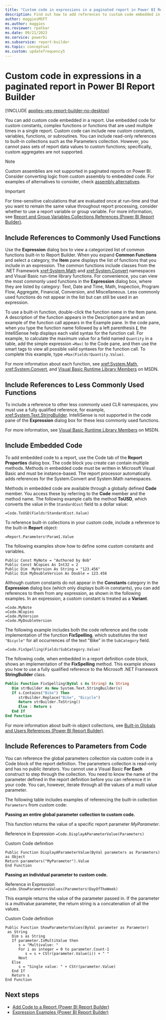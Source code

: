 ```yaml
---
title: "Custom code in expressions in a paginated report in Power BI Report Builder"
description: Find out how to add references to custom code embedded in a paginated report.
author: maggiesMSFT
ms.author: maggies
ms.reviewer: rpatkar
ms.date: 09/21/2023
ms.service: powerbi
ms.subservice: report-builder
ms.topic: conceptual
ms.custom: updatefrequency5
---
```

# Custom code in expressions in a paginated report in Power BI Report Builder

[!INCLUDE [applies-yes-report-builder-no-desktop](../../includes/applies-yes-report-builder-no-desktop.md)]

  You can add custom code embedded in a report. Use embedded code for custom constants, complex functions or functions that are used multiple times in a single report. Custom code can include new custom constants, variables, functions, or subroutines. You can include read-only references to built-in collections such as the Parameters collection. However, you cannot pass sets of report data values to custom functions; specifically, custom aggregates are not supported.

> [!NOTE]  
> Custom assemblies are not supported in paginated reports on Power BI. Consider converting logic from custom assembly to embedded code. For examples of alternatives to consider, check [assembly alternatives](https://github.com/chmitch/ssrs-assembly-alternatives).

> [!IMPORTANT]  
> For time-sensitive calculations that are evaluated once at run-time and that you want to remain the same value throughout report processing, consider whether to use a report variable or group variable. For more information, see [Report and Group Variables Collections References (Power BI Report Builder)](/sql/reporting-services/report-design/built-in-collections-report-and-group-variables-references-report-builder).

## <a id="Common"></a> Include References to Commonly Used Functions

Use the **Expression** dialog box to view a categorized list of common functions built-in to Report Builder. When you expand **Common Functions** and select a category, the **Item** pane displays the list of functions that you include in an expression. The common functions include classes from the .NET Framework <xref:System.Math> and <xref:System.Convert> namespaces and Visual Basic run-time library functions. For convenience, you can view the most commonly used functions in the **Expression** dialog box, where they are listed by category: Text, Date and Time, Math, Inspection, Program Flow, Aggregate, Financial, Conversion, and Miscellaneous. Less commonly used functions do not appear in the list but can still be used in an expression.

To use a built-in function, double-click the function name in the Item pane. A description of the function appears in the Description pane and an example of the function call appears in the Example pane. In the code pane, when you type the function name followed by a left parenthesis **(**, the IntelliSense help displays each valid syntax for the function call. For example, to calculate the maximum value for a field named `Quantity` in a table, add the simple expression `=Max(` to the Code pane, and then use the smart tags to view all possible valid syntaxes for the function call. To complete this example, type `=Max(Fields!Quantity.Value)`.

For more information about each function, see <xref:System.Math>, <xref:System.Convert>, and [Visual Basic Runtime Library Members](/dotnet/visual-basic/language-reference/runtime-library-members) on MSDN.

## <a id="NotCommon"></a> Include References to Less Commonly Used Functions

To include a reference to other less commonly used CLR namespaces, you must use a fully qualified reference, for example, <xref:System.Text.StringBuilder>. IntelliSense is not supported in the code pane of the **Expression** dialog box for these less commonly used functions.

For more information, see [Visual Basic Runtime Library Members](/dotnet/visual-basic/language-reference/runtime-library-members) on MSDN.


## <a id="Embedded"></a> Include Embedded Code

To add embedded code to a report, use the Code tab of the **Report Properties** dialog box. The code block you create can contain multiple methods. Methods in embedded code must be written in Microsoft Visual Basic and must be instance-based. The report processor automatically adds references for the System.Convert and System.Math namespaces.

Methods in embedded code are available through a globally defined **Code** member. You access these by referring to the **Code** member and the method name. The following example calls the method **ToUSD**, which converts the value in the `StandardCost` field to a dollar value:

```
=Code.ToUSD(Fields!StandardCost.Value)
```

To reference built-in collections in your custom code, include a reference to the built-in **Report** object:

```
=Report.Parameters!Param1.Value
```

The following examples show how to define some custom constants and variables.

```
Public Const MyNote = "Authored by Bob"
Public Const NCopies As Int32 = 2
Public Dim  MyVersion As String = "123.456"
Public Dim MyDoubleVersion As Double = 123.456
```

Although custom constants do not appear in the **Constants** category in the **Expression** dialog box (which only displays built-in constants), you can add references to them from any expression, as shown in the following examples. In an expression, a custom constant is treated as a **Variant**.

```
=Code.MyNote
=Code.NCopies
=Code.MyVersion
=Code.MyDoubleVersion
```

The following example includes both the code reference and the code implementation of the function **FixSpelling**, which substitutes the text `"Bicycle"` for all occurrences of the text "Bike" in the `SubCategory` field.

`=Code.FixSpelling(Fields!SubCategory.Value)`

The following code, when embedded in a report definition code block, shows an implementation of the **FixSpelling** method. This example shows you how to use a fully qualified reference to the Microsoft .NET Framework **StringBuilder** class.

```vb
Public Function FixSpelling(ByVal s As String) As String
   Dim strBuilder As New System.Text.StringBuilder(s)
   If s.Contains("Bike") Then
      strBuilder.Replace("Bike", "Bicycle")
      Return strBuilder.ToString()
      Else : Return s
   End If
End Function
```

For more information about built-in object collections, see [Built-in Globals and Users References (Power BI Report Builder)](./built-in-collections-built-in-globals-and-users-references-report-builder.md).

## <a id="Parameters"></a> Include References to Parameters from Code

You can reference the global parameters collection via custom code in a Code block of the report definition. The parameters collection is read-only and has no public iterators. You cannot use a Visual Basic **For Each** construct to step through the collection. You need to know the name of the parameter defined in the report definition before you can reference it in your code. You can, however, iterate through all the values of a multi value parameter.

The following table includes examples of referencing the built-in collection `Parameters` from custom code:

**Passing an entire global parameter collection to custom code.**

This function returns the value of a specific report parameter *MyParameter*.

Reference in Expression `=Code.DisplayAParameterValue(Parameters)`

Custom Code definition

```
Public Function DisplayAParameterValue(ByVal parameters as Parameters) as Object
Return parameters("MyParameter").Value
End Function
```

**Passing an individual parameter to custom code.**

Reference in Expression `=Code.ShowParametersValues(Parameters!DayOfTheWeek)`

This example returns the value of the parameter passed in. If the parameter is a multivalue parameter, the return string is a concatenation of all the values.

Custom Code definition

```
Public Function ShowParameterValues(ByVal parameter as Parameter)
 as String
   Dim s as String
   If parameter.IsMultiValue then
      s = "Multivalue: "
      For i as integer = 0 to parameter.Count-1
         s = s + CStr(parameter.Value(i)) + " "
      Next
   Else
      s = "Single value: " + CStr(parameter.Value)
   End If
   Return s
End Function
```

## Next steps

- [Add Code to a Report (Power BI Report Builder)](./add-code-to-a-report.md)
- [Expression Examples (Power BI Report Builder)](./report-builder-expression-examples.md)
